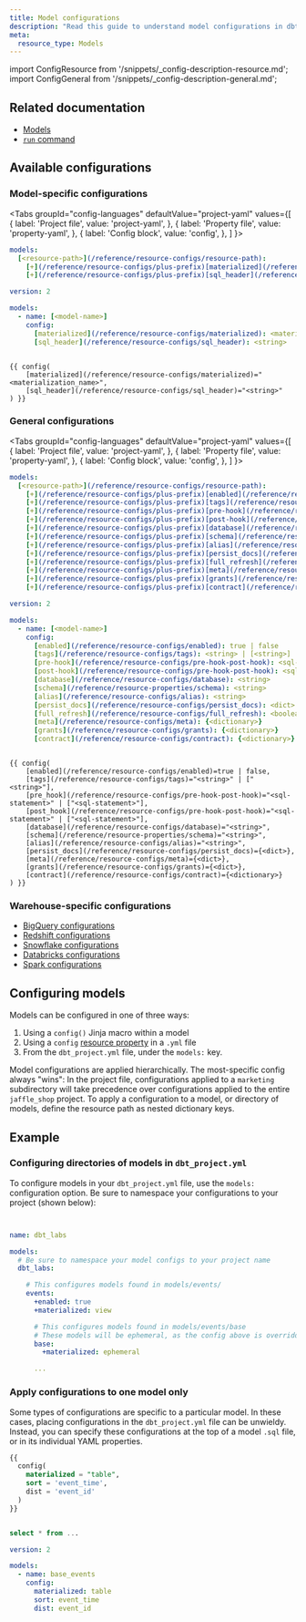 ```yaml
---
title: Model configurations
description: "Read this guide to understand model configurations in dbt."
meta:
  resource_type: Models
---
```


import ConfigResource from '/snippets/_config-description-resource.md';
import ConfigGeneral from '/snippets/_config-description-general.md';

## Related documentation
* [Models](/docs/build/models)
* [`run` command](/reference/commands/run)

## Available configurations
### Model-specific configurations

<ConfigResource meta={frontMatter.meta}/>

<Tabs
  groupId="config-languages"
  defaultValue="project-yaml"
  values={[
    { label: 'Project file', value: 'project-yaml', },
    { label: 'Property file', value: 'property-yaml', },
    { label: 'Config block', value: 'config', },
  ]
}>
<TabItem value="project-yaml">

<File name='dbt_project.yml'>

```yaml
models:
  [<resource-path>](/reference/resource-configs/resource-path):
    [+](/reference/resource-configs/plus-prefix)[materialized](/reference/resource-configs/materialized): <materialization_name>
    [+](/reference/resource-configs/plus-prefix)[sql_header](/reference/resource-configs/sql_header): <string>

```

</File>

</TabItem>


<TabItem value="property-yaml">

<File name='models/properties.yml'>

```yaml
version: 2

models:
  - name: [<model-name>]
    config:
      [materialized](/reference/resource-configs/materialized): <materialization_name>
      [sql_header](/reference/resource-configs/sql_header): <string>

```

</File>

</TabItem>


<TabItem value="config">

<File name='models/<model_name>.sql'>

```jinja

{{ config(
    [materialized](/reference/resource-configs/materialized)="<materialization_name>",
    [sql_header](/reference/resource-configs/sql_header)="<string>"
) }}

```

</File>

</TabItem>

</Tabs>


### General configurations

<ConfigGeneral />

<Tabs
  groupId="config-languages"
  defaultValue="project-yaml"
  values={[
    { label: 'Project file', value: 'project-yaml', },
    { label: 'Property file', value: 'property-yaml', },
    { label: 'Config block', value: 'config', },
  ]
}>

<TabItem value="project-yaml">

<File name='dbt_project.yml'>

```yaml
models:
  [<resource-path>](/reference/resource-configs/resource-path):
    [+](/reference/resource-configs/plus-prefix)[enabled](/reference/resource-configs/enabled): true | false
    [+](/reference/resource-configs/plus-prefix)[tags](/reference/resource-configs/tags): <string> | [<string>]
    [+](/reference/resource-configs/plus-prefix)[pre-hook](/reference/resource-configs/pre-hook-post-hook): <sql-statement> | [<sql-statement>]
    [+](/reference/resource-configs/plus-prefix)[post-hook](/reference/resource-configs/pre-hook-post-hook): <sql-statement> | [<sql-statement>]
    [+](/reference/resource-configs/plus-prefix)[database](/reference/resource-configs/database): <string>
    [+](/reference/resource-configs/plus-prefix)[schema](/reference/resource-properties/schema): <string>
    [+](/reference/resource-configs/plus-prefix)[alias](/reference/resource-configs/alias): <string>
    [+](/reference/resource-configs/plus-prefix)[persist_docs](/reference/resource-configs/persist_docs): <dict>
    [+](/reference/resource-configs/plus-prefix)[full_refresh](/reference/resource-configs/full_refresh): <boolean>
    [+](/reference/resource-configs/plus-prefix)[meta](/reference/resource-configs/meta): {<dictionary>}
    [+](/reference/resource-configs/plus-prefix)[grants](/reference/resource-configs/grants): {<dictionary>}
    [+](/reference/resource-configs/plus-prefix)[contract](/reference/resource-configs/contract): {<dictionary>}

```

</File>

</TabItem>


<TabItem value="property-yaml">

<File name='models/properties.yml'>

```yaml
version: 2

models:
  - name: [<model-name>]
    config:
      [enabled](/reference/resource-configs/enabled): true | false
      [tags](/reference/resource-configs/tags): <string> | [<string>]
      [pre-hook](/reference/resource-configs/pre-hook-post-hook): <sql-statement> | [<sql-statement>]
      [post-hook](/reference/resource-configs/pre-hook-post-hook): <sql-statement> | [<sql-statement>]
      [database](/reference/resource-configs/database): <string>
      [schema](/reference/resource-properties/schema): <string>
      [alias](/reference/resource-configs/alias): <string>
      [persist_docs](/reference/resource-configs/persist_docs): <dict>
      [full_refresh](/reference/resource-configs/full_refresh): <boolean>
      [meta](/reference/resource-configs/meta): {<dictionary>}
      [grants](/reference/resource-configs/grants): {<dictionary>}
      [contract](/reference/resource-configs/contract): {<dictionary>}
```

</File>

</TabItem>



<TabItem value="config">

<File name='models/<model_name>.sql'>

```jinja

{{ config(
    [enabled](/reference/resource-configs/enabled)=true | false,
    [tags](/reference/resource-configs/tags)="<string>" | ["<string>"],
    [pre_hook](/reference/resource-configs/pre-hook-post-hook)="<sql-statement>" | ["<sql-statement>"],
    [post_hook](/reference/resource-configs/pre-hook-post-hook)="<sql-statement>" | ["<sql-statement>"],
    [database](/reference/resource-configs/database)="<string>",
    [schema](/reference/resource-properties/schema)="<string>",
    [alias](/reference/resource-configs/alias)="<string>",
    [persist_docs](/reference/resource-configs/persist_docs)={<dict>},
    [meta](/reference/resource-configs/meta)={<dict>},
    [grants](/reference/resource-configs/grants)={<dict>},
    [contract](/reference/resource-configs/contract)={<dictionary>}
) }}

```

</File>

</TabItem>

</Tabs>

### Warehouse-specific configurations
* [BigQuery configurations](/reference/resource-configs/bigquery-configs)
* [Redshift configurations](/reference/resource-configs/redshift-configs)
* [Snowflake configurations](/reference/resource-configs/snowflake-configs)
* [Databricks configurations](/reference/resource-configs/databricks-configs)
* [Spark configurations](/reference/resource-configs/spark-configs)

## Configuring models
Models can be configured in one of three ways:

1. Using a `config()` Jinja macro within a model
2. Using a `config` [resource property](/reference/model-properties) in a `.yml` file
3. From the `dbt_project.yml` file, under the `models:` key.

Model configurations are applied hierarchically. The most-specific config always "wins": In the project file, configurations applied to a `marketing` subdirectory will take precedence over configurations applied to the entire `jaffle_shop` project. To apply a configuration to a model, or directory of models, define the resource path as nested dictionary keys.

## Example

### Configuring directories of models in `dbt_project.yml`

To configure models in your `dbt_project.yml` file, use the `models:` configuration option. Be sure to namespace your configurations to your project (shown below):

<File name='dbt_project.yml'>

```yml


name: dbt_labs

models:
  # Be sure to namespace your model configs to your project name
  dbt_labs:

    # This configures models found in models/events/
    events:
      +enabled: true
      +materialized: view

      # This configures models found in models/events/base
      # These models will be ephemeral, as the config above is overridden
      base:
        +materialized: ephemeral

      ...


```

</File>

### Apply configurations to one model only

Some types of configurations are specific to a particular model. In these cases, placing configurations in the `dbt_project.yml` file can be unwieldy. Instead, you can specify these configurations at the top of a model `.sql` file, or in its individual YAML properties.

<File name='models/events/base/base_events.sql'>

```sql
{{
  config(
    materialized = "table",
    sort = 'event_time',
    dist = 'event_id'
  )
}}


select * from ...
```

</File>

<File name='models/events/base/properties.yml'>

```yaml
version: 2

models:
  - name: base_events
    config:
      materialized: table
      sort: event_time
      dist: event_id
```

</File>
